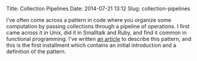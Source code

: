 Title: Collection Pipelines
Date: 2014-07-21 13:12
Slug: collection-pipelines

I’ve often come across a pattern in code where you organize some
computation by passing collections through a pipeline of operations. I
first came across it in Unix, did it in Smalltalk and Ruby, and find it
common in functional programming. I’ve written [an
article](http://martinfowler.com/articles/collection-pipeline) to
describe this pattern, and this is the first installment which contains
an initial introduction and a definition of the pattern.

</p>


